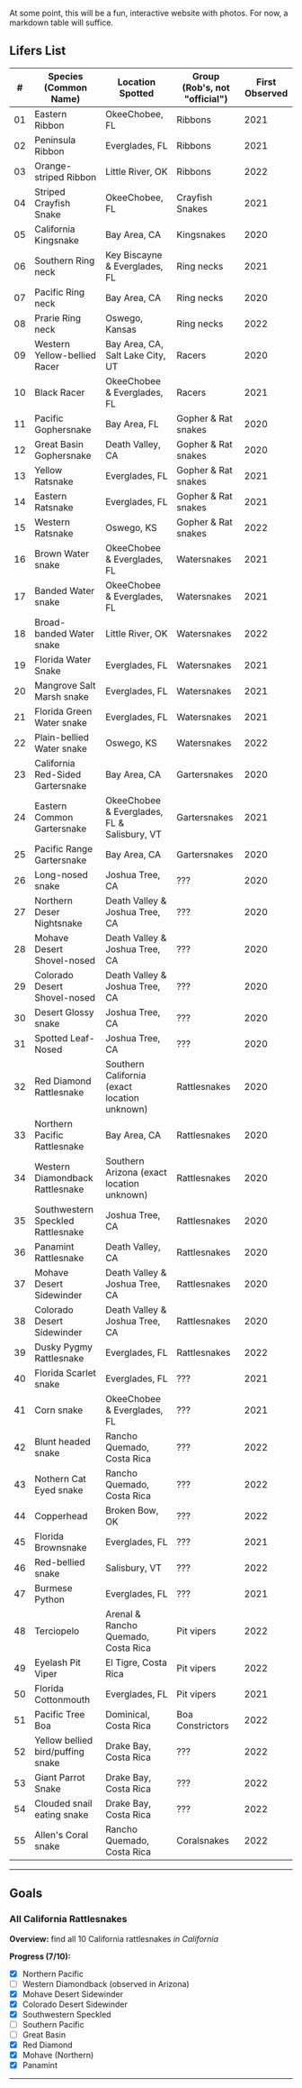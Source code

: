 At some point, this will be a fun, interactive website with photos. For now, a markdown table will suffice.

## Lifers List

| # | Species (Common Name)             | Location Spotted                             | Group (Rob's, not "official") | First Observed |
|--|-----------------------------------|----------------------------------------------|-------------------------------|----------------|
|01 | Eastern Ribbon                    | OkeeChobee, FL                               | Ribbons                       | 2021           |
|02 | Peninsula Ribbon                  | Everglades, FL                               | Ribbons                       | 2021           |
|03 | Orange-striped Ribbon             | Little River, OK                             | Ribbons                       | 2022           |
|04 | Striped Crayfish Snake            | OkeeChobee, FL                               | Crayfish Snakes               | 2021           |
|05 | California Kingsnake              | Bay Area, CA                                 | Kingsnakes                    | 2020           |
|06 | Southern Ring neck                | Key Biscayne & Everglades, FL                | Ring necks                    | 2021           |
|07 | Pacific Ring neck                 | Bay Area, CA                                 | Ring necks                    | 2020           |
|08 | Prarie Ring neck                  | Oswego, Kansas                               | Ring necks                    | 2022           |
|09 | Western Yellow-bellied Racer      | Bay Area, CA, Salt Lake City, UT             | Racers                        | 2020           |
|10 | Black Racer                       | OkeeChobee & Everglades, FL                  | Racers                        | 2021           |
|11 | Pacific Gophersnake               | Bay Area, FL                                 | Gopher & Rat snakes           | 2020           |
|12 | Great Basin Gophersnake           | Death Valley, CA                             | Gopher & Rat snakes           | 2020           |
|13 | Yellow Ratsnake                   | Everglades, FL                               | Gopher & Rat snakes           | 2021           |
|14 | Eastern Ratsnake                  | Everglades, FL                               | Gopher & Rat snakes           | 2021           |
|15 | Western Ratsnake                  | Oswego, KS                                   | Gopher & Rat snakes           | 2022           |
|16 | Brown Water snake                 | OkeeChobee & Everglades, FL                  | Watersnakes                   | 2021           |
|17 | Banded Water snake                | OkeeChobee & Everglades, FL                  | Watersnakes                   | 2021           |
|18 | Broad-banded Water snake          | Little River, OK                             | Watersnakes                   | 2022           |
|19 | Florida Water Snake               | Everglades, FL                               | Watersnakes                   | 2021           |
|20 | Mangrove Salt Marsh snake         | Everglades, FL                               | Watersnakes                   | 2021           |
|21 | Florida Green Water snake         | Everglades, FL                               | Watersnakes                   | 2021           |
|22 | Plain-bellied Water snake         | Oswego, KS                                   | Watersnakes                   | 2022           |
|23 | California Red-Sided Gartersnake  | Bay Area, CA                                 | Gartersnakes                  | 2020           |
|24 | Eastern Common Gartersnake        | OkeeChobee & Everglades, FL & Salisbury, VT  | Gartersnakes                  | 2021           |
|25 | Pacific Range Gartersnake         | Bay Area, CA                                 | Gartersnakes                  | 2020           |
|26 | Long-nosed snake                  | Joshua Tree, CA                              | ???                           | 2020           |
|27 | Northern Deser Nightsnake         | Death Valley & Joshua Tree, CA               | ???                           | 2020           |
|28 | Mohave Desert Shovel-nosed        | Death Valley & Joshua Tree, CA               | ???                           | 2020           |
|29 | Colorado Desert Shovel-nosed      | Death Valley & Joshua Tree, CA               | ???                           | 2020           |
|30 | Desert Glossy snake               | Joshua Tree, CA                              | ???                           | 2020           |
|31 | Spotted Leaf-Nosed                | Joshua Tree, CA                              | ???                           | 2020           |
|32 | Red Diamond Rattlesnake           | Southern California (exact location unknown) | Rattlesnakes                  | 2020           |
|33 | Northern Pacific Rattlesnake      | Bay Area, CA                                 | Rattlesnakes                  | 2020           |
|34 | Western Diamondback Rattlesnake   | Southern Arizona (exact location unknown)    | Rattlesnakes                  | 2020           |
|35 | Southwestern Speckled Rattlesnake | Joshua Tree, CA                              | Rattlesnakes                  | 2020           |
|36 | Panamint Rattlesnake              | Death Valley, CA                             | Rattlesnakes                  | 2020           |
|37 | Mohave Desert Sidewinder          | Death Valley & Joshua Tree, CA               | Rattlesnakes                  | 2020           |
|38 | Colorado Desert Sidewinder        | Death Valley & Joshua Tree, CA               | Rattlesnakes                  | 2020           |
|39 | Dusky Pygmy Rattlesnake           | Everglades, FL                               | Rattlesnakes                  | 2022           |
|40 | Florida Scarlet snake             | Everglades, FL                               | ???                           | 2021           |
|41 | Corn snake                        | OkeeChobee & Everglades, FL                  | ???                           | 2021           |
|42 | Blunt headed snake                | Rancho Quemado, Costa Rica                   | ???                           | 2022           |
|43 | Nothern Cat Eyed snake            | Rancho Quemado, Costa Rica                   | ???                           | 2022           |
|44 | Copperhead                        | Broken Bow, OK                               | ???                           | 2022           |
|45 | Florida Brownsnake                | Everglades, FL                               | ???                           | 2021           |
|46 | Red-bellied snake                 | Salisbury, VT                                | ???                           | 2022           |
|47 | Burmese Python                    | Everglades, FL                               | ???                           | 2021           |
|48 | Terciopelo                        | Arenal & Rancho Quemado, Costa Rica          | Pit vipers                    | 2022           |
|49 | Eyelash Pit Viper                 | El Tigre, Costa Rica                         | Pit vipers                    | 2022           |
|50 | Florida Cottonmouth               | Everglades, FL                               | Pit vipers                    | 2021           |
|51 | Pacific Tree Boa                  | Dominical, Costa Rica                        | Boa Constrictors              | 2022           |
|52 | Yellow bellied bird/puffing snake | Drake Bay, Costa Rica                        | ???                           | 2022           |
|53 | Giant Parrot Snake                | Drake Bay, Costa Rica                        | ???                           | 2022           |
|54 | Clouded snail eating snake        | Drake Bay, Costa Rica                        | ???                           | 2022           |
|55 | Allen's Coral snake               | Rancho Quemado, Costa Rica                   | Coralsnakes                   | 2022           |

***

## Goals

### All California Rattlesnakes 

**Overview:** find all 10 California rattlesnakes *in California*

**Progress (7/10):**

* [x] Northern Pacific
* [ ] Western Diamondback (observed in Arizona)
* [x] Mohave Desert Sidewinder
* [x] Colorado Desert Sidewinder
* [x] Southwestern Speckled
* [ ] Southern Pacific
* [ ] Great Basin
* [x] Red Diamond
* [x] Mohave (Northern)
* [x] Panamint

***
